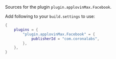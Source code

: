 Sources for the plugin `plugin.applovinMax.Facebook`.

Add following to your `build.settings` to use:
```lua
{
    plugins = {
        "plugin.applovinMax.Facebook" = {
            publisherId = "com.coronalabs",
        },
    },
}
```

